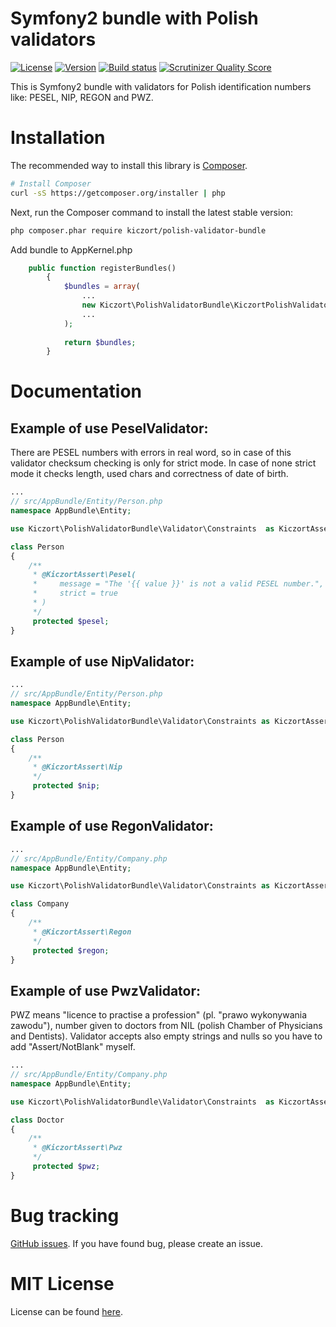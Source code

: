 Symfony2 bundle with Polish validators 
==================================

[![License](https://img.shields.io/packagist/l/kiczort/polish-validator-bundle.svg)](https://packagist.org/packages/kiczort/polish-validator-bundle)
[![Version](https://img.shields.io/packagist/v/kiczort/polish-validator-bundle.svg)](https://packagist.org/packages/kiczort/polish-validator-bundle)
[![Build status](https://travis-ci.org/kiczort/polish-validator-bundle.svg)](http://travis-ci.org/kiczort/polish-validator-bundle)
[![Scrutinizer Quality Score](https://img.shields.io/scrutinizer/g/kiczort/polish-validator-bundle.svg)](https://scrutinizer-ci.com/g/kiczort/polish-validator-bundle/)

This is Symfony2 bundle with validators for Polish identification numbers like: PESEL, NIP, REGON and PWZ.
 
 
# Installation

The recommended way to install this library is
[Composer](http://getcomposer.org).

```bash
# Install Composer
curl -sS https://getcomposer.org/installer | php
```

Next, run the Composer command to install the latest stable version:

```bash
php composer.phar require kiczort/polish-validator-bundle
```

Add bundle to AppKernel.php

```php
    public function registerBundles()
        {
            $bundles = array(
                ...
                new Kiczort\PolishValidatorBundle\KiczortPolishValidatorBundle(),
                ...
            );
            
            return $bundles;
        }
```

# Documentation

## Example of use PeselValidator:

There are PESEL numbers with errors in real word, so in case of this validator checksum checking is only for strict mode.
In case of none strict mode it checks length, used chars and correctness of date of birth.

```php
...
// src/AppBundle/Entity/Person.php
namespace AppBundle\Entity;

use Kiczort\PolishValidatorBundle\Validator\Constraints  as KiczortAssert;

class Person
{
    /**
     * @KiczortAssert\Pesel(
     *     message = "The '{{ value }}' is not a valid PESEL number.",
     *     strict = true
     * )
     */
     protected $pesel;
}
```

## Example of use NipValidator:

```php
...
// src/AppBundle/Entity/Person.php
namespace AppBundle\Entity;

use Kiczort\PolishValidatorBundle\Validator\Constraints as KiczortAssert;

class Person
{
    /**
     * @KiczortAssert\Nip
     */
     protected $nip;
}
```

## Example of use RegonValidator:

```php
...
// src/AppBundle/Entity/Company.php
namespace AppBundle\Entity;

use Kiczort\PolishValidatorBundle\Validator\Constraints as KiczortAssert;

class Company
{
    /**
     * @KiczortAssert\Regon
     */
     protected $regon;
}
```

## Example of use PwzValidator:

PWZ means "licence to practise a profession" (pl. "prawo wykonywania zawodu"),
number given to doctors from NIL (polish Chamber of Physicians and Dentists).
Validator accepts also empty strings and nulls so you have to add "Assert/NotBlank" myself.


```php
...
// src/AppBundle/Entity/Company.php
namespace AppBundle\Entity;

use Kiczort\PolishValidatorBundle\Validator\Constraints  as KiczortAssert;

class Doctor
{
    /**
     * @KiczortAssert\Pwz
     */
     protected $pwz;
}
```

# Bug tracking

[GitHub issues](https://github.com/kiczort/polish-validator-bundle/issues).
If you have found bug, please create an issue.


# MIT License

License can be found [here](https://github.com/kiczort/polish-validator-bundle/blob/master/LICENSE).

